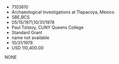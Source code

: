 * 7103610
* Archaeological Investigations at Tlapacoya, Mexico
* SBE,BCS
* 05/15/1971,10/31/1978
* Paul Tolstoy, CUNY Queens College
* Standard Grant
*   name not available
* 10/31/1978
* USD 110,400.00

NONE